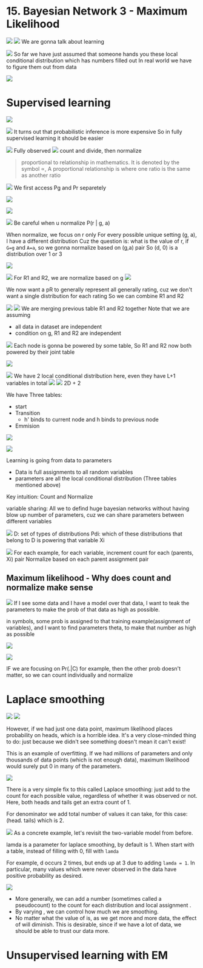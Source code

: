 # 15. Bayesian Network 3 - Maximum Likelihood

![](2024-05-20-14-55-33.png)
![](2024-05-20-14-56-48.png)
We are gonna talk about learning

![](2024-05-20-15-00-18.png)
So far we have just assumed that someone  hands you these local conditional distribution which has numbers filled out
In real world we have to figure them out from data

![](2024-05-20-15-00-31.png)


# Supervised learning

![](2024-05-20-15-02-59.png)

![](2024-05-20-15-04-18.png)
It turns out that probabilistic inference is more expensive
So in fully supervised learning it should be easier

![](2024-05-20-15-07-25.png)
Fully observed
![](2024-05-20-15-08-52.png)
count and divide, then normalize
> proportional to relationship in mathematics. It is denoted by the symbol ∝, A proportional relationship is where one ratio is the same as another ratio

![](2024-05-20-15-10-21.png)
We first access Pg and Pr separetely

![](2024-05-20-15-14-20.png)

![](2024-05-20-15-14-53.png)

![](2024-05-20-15-17-15.png)
Be careful when u normalize P(r | g, a)

When normalize, we focus on r only
For every possible unique setting (g, a), I have a different distribution
Cuz the question is: what is the value of r, if `G=g` and `A=a`, so we gonna normalize based on (g,a) pair
So (d, 0) is a distribution over 1 or 3


![](2024-05-20-15-17-59.png)

![](2024-05-20-15-22-07.png)
For R1 and R2, we are normalize based on g
![](2024-05-20-15-24-09.png)

We now want a pR to generally represent all generally rating, cuz we don't want a single distribution for each rating
So we can combine R1 and R2

![](2024-05-20-15-30-52.png)
![](2024-05-20-15-31-46.png)
We are merging previous table R1 and R2 together
Note that we are assuming 
- all data in dataset are independent
- condition on g, R1 and R2 are independent

![](2024-05-20-15-35-03.png)
Each node is gonna be powered by some table,
So R1 and R2 now both powered by their joint table


![](2024-05-21-13-33-43.png)

![](2024-05-21-13-35-10.png)
We have 2 local conditional distribution here, even they have L+1 variables in total
![](2024-05-21-13-43-07.png)
![](2024-05-21-13-42-39.png)
2D + 2




We have Three tables:
- start 
- Transition
  - h' binds to current node and h binds to previous node 
- Emmision

![](2024-05-21-15-01-18.png)

![](2024-05-21-15-04-27.png)

Learning is going from data to parameters
- Data is full assignments to all random variables
- parameters are all the local conditional distribution (Three tables mentioned above)

Key intuition:
Count and Normalize

variable sharing:
All we to defind huge bayesian networks without having blow up number of parameters, cuz we can share parameters between different variables

![](2024-05-21-15-22-29.png)
D: set of types of distributions
Pdi: which of these distributions that belong to D is powering that variable Xi

![](2024-05-21-15-29-04.png)
For each example, for each variable, increment count for each (parents, Xi) pair
Normalize based on each parent assignment pair


## Maximum likelihood - Why does count and normalize make sense
![](2024-05-21-15-41-23.png)
If I see some data and I have a model over that data, I want to teak the parameters to make the prob of that data as high as possible.

in symbols, some prob is assigned to that training example(assignment of variables), and I want to find parameters theta, to make that number as high as possible

![](2024-05-21-15-40-55.png)

![](2024-05-21-15-43-29.png)

IF we are focusing on Pr(.|C) for example, then the other prob doesn't matter, so we can count individually and normalize



# Laplace smoothing
![](2024-07-31-09-32-58.png)
![](2024-07-31-09-33-45.png)

However, if we had just one data point, maximum likelihood places probability  on heads, which is a horrible idea. It's a very close-minded thing to do: just because we didn't see something doesn't mean it can't exist!

This is an example of overfitting. If we had millions of parameters and only thousands of data points (which is not enough data), maximum likelihood would surely put 0 in many of the parameters.

![](2024-07-31-09-39-39.png)

There is a very simple fix to this called Laplace smoothing: just add  to the count for each possible value, regardless of whether it was observed or not.
Here, both heads and tails get an extra count of 1.

For denominator we add total number of values it can take, for this case: (head. tails) which is 2.

![](2024-07-31-09-45-01.png)
As a concrete example, let's revisit the two-variable model from before.

lamda is a parameter for laplace smoothing, by default is 1. When start with a table, instead of filling with 0, fill with `lamda`

For example, d occurs 2 times, but ends up at 3 due to adding `lamda = 1`. In particular, many values which were never observed in the data have positive probability as desired.

![](2024-07-31-09-47-29.png)
- More generally, we can add a number  (sometimes called a pseudocount) to the count for each distribution  and local assignment .
- By varying , we can control how much we are smoothing.
- No matter what the value of  is, as we get more and more data, the effect of  will diminish. This is desirable, since if we have a lot of data, we should be able to trust our data more.
  
# Unsupervised learning with EM